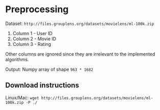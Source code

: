 # Preprocessing

Dataset: `http://files.grouplens.org/datasets/movielens/ml-100k.zip`

1. Column 1 - User ID
2. Column 2 - Movie ID
3. Column 3 - Rating

Other columns are ignored since they are irrelevant to the implemented algorithms.

Output: Numpy array of shape `963 * 1682`

## Download instructions

Linux/Mac: `wget http://files.grouplens.org/datasets/movielens/ml-100k.zip -P ./`
